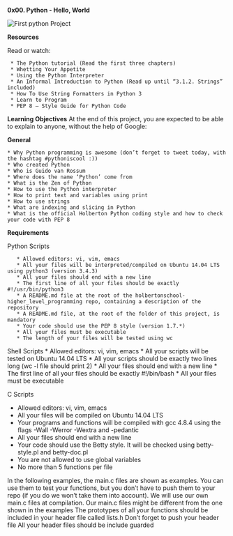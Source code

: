 **0x00. Python - Hello, World**

![First python Project](https://camo.githubusercontent.com/2f63be62520400ba6b1a831a0a8cc8ed6e12c7c9/68747470733a2f2f73332e616d617a6f6e6177732e636f6d2f696e7472616e65742d70726f6a656374732d66696c65732f686f6c626572746f6e7363686f6f6c2d6869676865722d6c6576656c5f70726f6772616d6d696e672b2f3233312f343861396664626436376338346133323861396466396563386439336239616332343538616333373732316437643533653531613237666232626463353236332e6a7067)

**Resources**

Read or watch:

     * The Python tutorial (Read the first three chapters)
     * Whetting Your Appetite
     * Using the Python Interpreter
     * An Informal Introduction to Python (Read up until “3.1.2. Strings” included)
     * How To Use String Formatters in Python 3
     * Learn to Program
     * PEP 8 – Style Guide for Python Code


**Learning Objectives**
At the end of this project, you are expected to be able to explain to anyone, without the help of Google:

**General**

	* Why Python programming is awesome (don’t forget to tweet today, with the hashtag #pythoniscool :))
	* Who created Python
	* Who is Guido van Rossum
	* Where does the name ‘Python’ come from
	* What is the Zen of Python
	* How to use the Python interpreter
	* How to print text and variables using print
	* How to use strings
	* What are indexing and slicing in Python
	* What is the official Holberton Python coding style and how to check your code with PEP 8
**Requirements**

Python Scripts

       * Allowed editors: vi, vim, emacs
       * All your files will be interpreted/compiled on Ubuntu 14.04 LTS using python3 (version 3.4.3)
       * All your files should end with a new line
       * The first line of all your files should be exactly #!/usr/bin/python3
       * A README.md file at the root of the holbertonschool-higher_level_programming repo, containing a description of the repository
       * A README.md file, at the root of the folder of this project, is mandatory
       * Your code should use the PEP 8 style (version 1.7.*)
       * All your files must be executable
       * The length of your files will be tested using wc

Shell Scripts
      * Allowed editors: vi, vim, emacs
      * All your scripts will be tested on Ubuntu 14.04 LTS
      * All your scripts should be exactly two lines long (wc -l file should print 2)
      * All your files should end with a new line
      * The first line of all your files should be exactly #!/bin/bash
      * All your files must be executable

C Scripts

  * Allowed editors: vi, vim, emacs
  * All your files will be compiled on Ubuntu 14.04 LTS
  * Your programs and functions will be compiled with gcc 4.8.4 using the flags -Wall -Werror -Wextra and -pedantic
  * All your files should end with a new line
  * Your code should use the Betty style. It will be checked using betty-style.pl and betty-doc.pl
  * You are not allowed to use global variables
  * No more than 5 functions per file

In the following examples, the main.c files are shown as examples. You can use them to test your functions, but you don’t have to push them to your repo (if you do we won’t take them into account). We will use our own main.c files at compilation. Our main.c files might be different from the one shown in the examples
The prototypes of all your functions should be included in your header file called lists.h
Don’t forget to push your header file
All your header files should be include guarded
